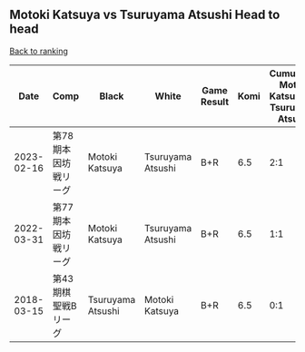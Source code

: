 ## Motoki Katsuya vs Tsuruyama Atsushi Head to head

[Back to ranking](../../index.md)




| **Date** | **Comp** | **Black** | **White** | **Game Result** | **Komi** | **Cumulative Motoki Katsuya Vs Tsuruyama Atsushi** | **Motoki Katsuya Streak** | **Tsuruyama Atsushi Streak** | 
| --- | --- | --- | --- | --- | --- | --- | --- | --- |
| 2023-02-16 | 第78期本因坊戦リーグ | Motoki Katsuya | Tsuruyama Atsushi | B+R | 6.5 | 2:1 | 2 | 0 | 
| 2022-03-31 | 第77期本因坊戦リーグ | Motoki Katsuya | Tsuruyama Atsushi | B+R | 6.5 | 1:1 | 1 | 0 | 
| 2018-03-15 | 第43期棋聖戦Bリーグ | Tsuruyama Atsushi | Motoki Katsuya | B+R | 6.5 | 0:1 | 0 | 1 |




